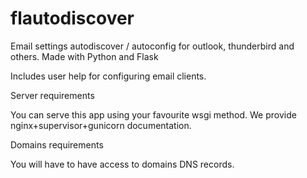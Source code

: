 # flautodiscover
Email settings autodiscover / autoconfig for outlook, thunderbird and others. Made with Python and Flask

Includes user help for configuring email clients.

Server requirements

You can serve this app using your favourite wsgi method. We provide nginx+supervisor+gunicorn documentation.

Domains requirements

You will have to have access to domains DNS records.
